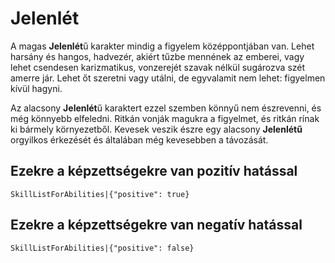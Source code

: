 # Jelenlét

A magas **Jelenlét**ű karakter mindig a figyelem középpontjában van. Lehet harsány és hangos, hadvezér, akiért tűzbe mennének az emberei, vagy lehet csendesen karizmatikus, vonzerejét szavak nélkül sugározva szét amerre jár. Lehet őt szeretni vagy utálni, de egyvalamit nem lehet: figyelmen kívül hagyni.

Az alacsony **Jelenlét**ű karaktert ezzel szemben könnyű nem észrevenni, és még könnyebb elfeledni. Ritkán vonják magukra a figyelmet, és ritkán rínak ki bármely környezetből. Kevesek veszik észre egy alacsony **Jelenlétű** orgyilkos érkezését és általában még kevesebben a távozását.

## Ezekre a képzettségekre van pozitív hatással

`SkillListForAbilities|{"positive": true}`

## Ezekre a képzettségekre van negatív hatással

`SkillListForAbilities|{"positive": false}`